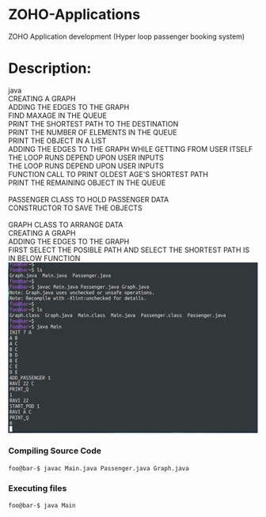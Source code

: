 # ZOHO-Applications
ZOHO Application development (Hyper loop passenger booking system)
# Description:
java
<br/> CREATING A GRAPH <br/> ADDING THE EDGES TO THE GRAPH  <br/> FIND MAXAGE IN THE QUEUE <br/> PRINT THE SHORTEST PATH TO THE DESTINATION <br/> PRINT THE NUMBER OF ELEMENTS IN THE QUEUE <br/> PRINT THE OBJECT IN A LIST<br/> ADDING THE EDGES TO THE GRAPH WHILE GETTING FROM USER ITSELF <br/>THE LOOP RUNS DEPEND UPON USER INPUTS <br/>THE LOOP RUNS DEPEND UPON USER INPUTS <br/>FUNCTION CALL TO PRINT OLDEST AGE'S SHORTEST PATH <br/>PRINT THE REMAINING OBJECT IN THE QUEUE<br/> 
<br/> PASSENGER CLASS TO HOLD PASSENGER  DATA <br/> CONSTRUCTOR TO SAVE THE OBJECTS<br/> <br/> 
GRAPH CLASS TO ARRANGE DATA <br/> CREATING A GRAPH <br/> ADDING THE EDGES TO THE GRAPH <br/> FIRST SELECT THE POSIBLE PATH AND SELECT THE SHORTEST PATH IS IN BELOW FUNCTION<br/> 
![](image/image.png "Title")


### Compiling Source Code
```console
foo@bar-$ javac Main.java Passenger.java Graph.java
```

### Executing files
```console
foo@bar-$ java Main
```
